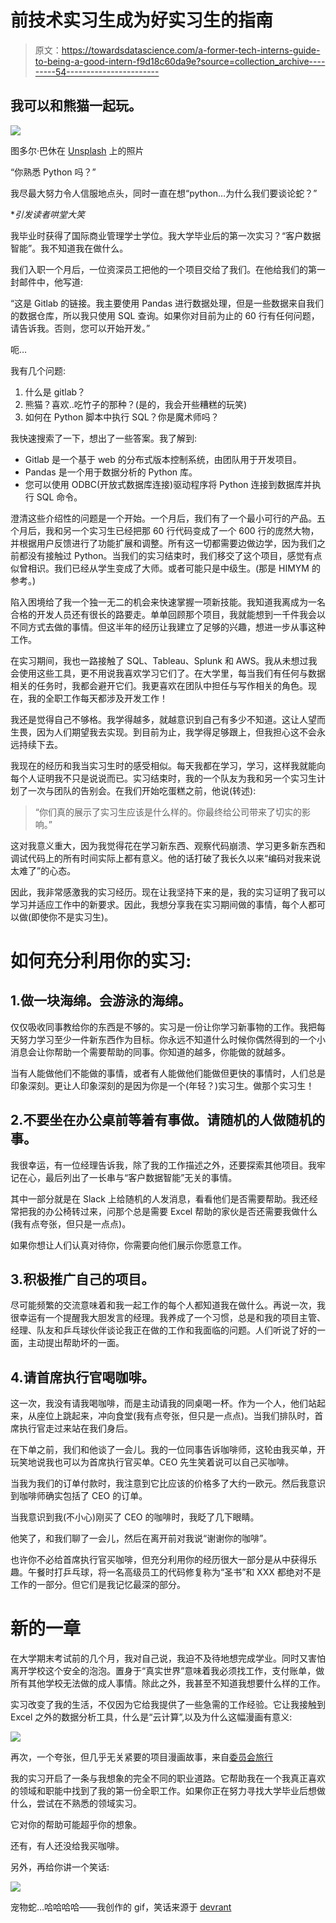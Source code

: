 # 前技术实习生成为好实习生的指南

> 原文：<https://towardsdatascience.com/a-former-tech-interns-guide-to-being-a-good-intern-f9d18c60da9e?source=collection_archive---------54----------------------->

## 我可以和熊猫一起玩。

![](img/bf2b41befdb13f0ce59b708fdfe6e816.png)

图多尔·巴休在 [Unsplash](https://unsplash.com/s/photos/coffee-code?utm_source=unsplash&utm_medium=referral&utm_content=creditCopyText) 上的照片

“你熟悉 Python 吗？”

我尽最大努力令人信服地点头，同时一直在想“python…为什么我们要谈论蛇？”

**引发读者哄堂大笑*

我毕业时获得了国际商业管理学士学位。我大学毕业后的第一次实习？“客户数据智能”。我不知道我在做什么。

我们入职一个月后，一位资深员工把他的一个项目交给了我们。在他给我们的第一封邮件中，他写道:

“这是 Gitlab 的链接。我主要使用 Pandas 进行数据处理，但是一些数据来自我们的数据仓库，所以我只使用 SQL 查询。如果你对目前为止的 60 行有任何问题，请告诉我。否则，您可以开始开发。”

呃…

我有几个问题:

1.  什么是 gitlab？
2.  熊猫？喜欢..吃竹子的那种？(是的，我会开些糟糕的玩笑)
3.  如何在 Python 脚本中执行 SQL？你是魔术师吗？

我快速搜索了一下，想出了一些答案。我了解到:

*   Gitlab 是一个基于 web 的分布式版本控制系统，由团队用于开发项目。
*   Pandas 是一个用于数据分析的 Python 库。
*   您可以使用 ODBC(开放式数据库连接)驱动程序将 Python 连接到数据库并执行 SQL 命令。

澄清这些介绍性的问题是一个开始。一个月后，我们有了一个最小可行的产品。五个月后，我和另一个实习生已经把那 60 行代码变成了一个 600 行的庞然大物，并根据用户反馈进行了功能扩展和调整。所有这一切都需要边做边学，因为我们之前都没有接触过 Python。当我们的实习结束时，我们移交了这个项目，感觉有点似曾相识。我们已经从学生变成了大师。或者可能只是中级生。(那是 HIMYM 的参考。)

陷入困境给了我一个独一无二的机会来快速掌握一项新技能。我知道我离成为一名合格的开发人员还有很长的路要走。单单回顾那个项目，我就能想到一千件我会以不同方式去做的事情。但这半年的经历让我建立了足够的兴趣，想进一步从事这种工作。

在实习期间，我也一路接触了 SQL、Tableau、Splunk 和 AWS。我从未想过我会使用这些工具，更不用说我喜欢学习它们了。在大学里，每当我们有任何与数据相关的任务时，我都会避开它们。我更喜欢在团队中担任与写作相关的角色。现在，我的全职工作每天都涉及开发工作！

我还是觉得自己不够格。我学得越多，就越意识到自己有多少不知道。这让人望而生畏，因为人们期望我去实现。到目前为止，我学得足够跟上，但我担心这不会永远持续下去。

我现在的经历和我当实习生时的感受相似。每天我都在学习，学习，这样我就能向每个人证明我不只是说说而已。实习结束时，我的一个队友为我和另一个实习生计划了一次与团队的告别会。在我们开始吃蛋糕之前，他说(转述):

> “你们真的展示了实习生应该是什么样的。你最终给公司带来了切实的影响。”

这对我意义重大，因为我觉得花在学习新东西、观察代码崩溃、学习更多新东西和调试代码上的所有时间实际上都有意义。他的话打破了我长久以来“编码对我来说太难了”的心态。

因此，我非常感激我的实习经历。现在让我坚持下来的是，我的实习证明了我可以学习并适应工作中的新要求。因此，我想分享我在实习期间做的事情，每个人都可以做(即使你不是实习生)。

# **如何充分利用你的实习:**

## 1.做一块海绵。会游泳的海绵。

仅仅吸收同事教给你的东西是不够的。实习是一份让你学习新事物的工作。我把每天努力学习至少一件新东西作为目标。你永远不知道什么时候你偶然得到的一个小消息会让你帮助一个需要帮助的同事。你知道的越多，你能做的就越多。

当有人能做他们不能做的事情，或者有人能做他们能做但更快的事情时，人们总是印象深刻。更让人印象深刻的是因为你是一个(年轻？)实习生。做那个实习生！

## 2.不要坐在办公桌前等着有事做。请随机的人做随机的事。

我很幸运，有一位经理告诉我，除了我的工作描述之外，还要探索其他项目。我牢记在心，最后列出了一长串与“客户数据智能”无关的事情。

其中一部分就是在 Slack 上给随机的人发消息，看看他们是否需要帮助。我还经常把我的办公椅转过来，问那个总是需要 Excel 帮助的家伙是否还需要我做什么(我有点夸张，但只是一点点)。

如果你想让人们认真对待你，你需要向他们展示你愿意工作。

## 3.积极推广自己的项目。

尽可能频繁的交流意味着和我一起工作的每个人都知道我在做什么。再说一次，我很幸运有一个提醒我大胆发言的经理。我养成了一个习惯，总是和我的项目主管、经理、队友和乒乓球伙伴谈论我正在做的工作和我面临的问题。人们听说了好的一面，主动提出帮助坏的一面。

## 4.请首席执行官喝咖啡。

这一次，我没有请我喝咖啡，而是主动请我的同桌喝一杯。作为一个人，他们站起来，从座位上跳起来，冲向食堂(我有点夸张，但只是一点点)。当我们排队时，首席执行官走过来站在我们身后。

在下单之前，我们和他谈了一会儿。我的一位同事告诉咖啡师，这轮由我买单，开玩笑地说我也可以为首席执行官买单。CEO 先生笑着说可以自己买咖啡。

当我为我们的订单付款时，我注意到它比应该的价格多了大约一欧元。然后我意识到咖啡师确实包括了 CEO 的订单。

当我意识到我(不小心)刚买了 CEO 的咖啡时，我眨了几下眼睛。

他笑了，和我们聊了一会儿，然后在离开前对我说“谢谢你的咖啡”。

也许你不必给首席执行官买咖啡，但充分利用你的经历很大一部分是从中获得乐趣。午餐时打乒乓球，将一名高级员工的代码修复称为“圣书”和 XXX 都绝对不是工作的一部分。但它们是我记忆最深的部分。

# **新的一章**

在大学期末考试前的几个月，我对自己说，我迫不及待地想完成学业。同时又害怕离开学校这个安全的泡泡。置身于“真实世界”意味着我必须找工作，支付账单，做所有其他学校无法做的成人事情。除此之外，我甚至不知道我想要什么样的工作。

实习改变了我的生活，不仅因为它给我提供了一些急需的工作经验。它让我接触到 Excel 之外的数据分析工具，什么是“云计算”,以及为什么这幅漫画有意义:

![](img/3b11b39e1b28445dc9542e2b2e87a5c7.png)

再次，一个夸张，但几乎无关紧要的项目漫画故事，来自[委员会旅行](http://www.commitstrip.com/en/2014/11/25/west-side-project-story/)

我的实习开启了一条与我想象的完全不同的职业道路。它帮助我在一个我真正喜欢的领域和职能中找到了我的第一份全职工作。如果你正在努力寻找大学毕业后想做什么，尝试在不熟悉的领域实习。

它对你的帮助可能超乎你的想象。

还有，有人还没给我买咖啡。

另外，再给你讲一个笑话:

![](img/d35d97fbe1e0e39301f3cfc7b6b79dbf.png)

宠物蛇…哈哈哈哈——我创作的 gif，笑话来源于 [devrant](http://devrant.com)